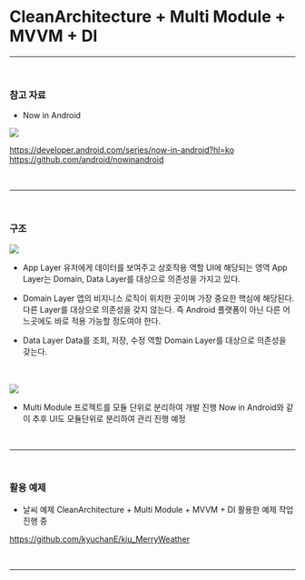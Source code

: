 # CleanArchitecture + Multi Module + MVVM + DI

---

<br/>

### 참고 자료

- Now in Android

<img src="https://miro.medium.com/v2/resize:fit:1100/format:webp/1*aIux1an8zPUXIhTLY7psfw.png">

https://developer.android.com/series/now-in-android?hl=ko <br/>
https://github.com/android/nowinandroid

<br/>

---

<br/>

### 구조

<img src="https://img1.daumcdn.net/thumb/R1280x0/?scode=mtistory2&fname=https%3A%2F%2Fblog.kakaocdn.net%2Fdn%2FGknnD%2FbtsFM9u6vnv%2F9mABTFRXIlgvYPqdkfrrXk%2Fimg.jpg">


- App Layer
유저에게 데이터를 보여주고 상호작용 역할
UI에 해당되는 영역
App Layer는 Domain, Data Layer를 대상으로 의존성을 가지고 있다.

- Domain Layer
앱의 비지니스 로직이 위치한 곳이며 가장 중요한 핵심에 해당된다.
다른 Layer를 대상으로 의존성을 갖지 않는다.
즉 Android 플랫폼이 아닌 다른 어느곳에도 바로 적용 가능할 정도여야 한다.

- Data Layer
Data를 조회, 저장, 수정 역할
Domain Layer를 대상으로 의존성을 갖는다.

<br/>
<br/>

<img src="https://img1.daumcdn.net/thumb/R1280x0/?scode=mtistory2&fname=https%3A%2F%2Fblog.kakaocdn.net%2Fdn%2FtTbBP%2FbtsFLS8JrNO%2FP9r8ATx82STVaI75KrcoVk%2Fimg.png">

- Multi Module
프로젝트를 모듈 단위로 분리하여 개발 진행
Now in Android와 같이 추후 UI도 모듈단위로 분리하여 관리 진행 예정

<br/>

---

<br/>

### 활용 예제


- 날씨 예제
CleanArchitecture + Multi Module + MVVM + DI 활용한 예제 작업 진행 중  <br/>

https://github.com/kyuchanE/kiu_MerryWeather

<br/>

---
